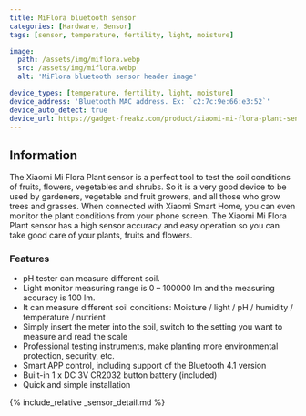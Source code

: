 ```yaml
---
title: MiFlora bluetooth sensor
categories: [Hardware, Sensor]
tags: [sensor, temperature, fertility, light, moisture]

image:
  path: /assets/img/miflora.webp
  src: /assets/img/miflora.webp
  alt: 'MiFlora bluetooth sensor header image'

device_types: [temperature, fertility, light, moisture]
device_address: 'Bluetooth MAC address. Ex: `c2:7c:9e:66:e3:52`'
device_auto_detect: true
device_url: https://gadget-freakz.com/product/xiaomi-mi-flora-plant-sensor/
---
```


## Information

The Xiaomi Mi Flora Plant sensor is a perfect tool to test the soil conditions
of fruits, flowers, vegetables and shrubs. So it is a very good device to be
used by gardeners, vegetable and fruit growers, and all those who grow trees and
grasses. When connected with Xiaomi Smart Home, you can even monitor the plant
conditions from your phone screen. The Xiaomi Mi Flora Plant sensor has a high
sensor accuracy and easy operation so you can take good care of your plants,
fruits and flowers.

### Features

- pH tester can measure different soil.
- Light monitor measuring range is 0 – 100000 lm and the measuring accuracy is
  100 lm.
- It can measure different soil conditions: Moisture / light / pH / humidity /
  temperature / nutrient
- Simply insert the meter into the soil, switch to the setting you want to
  measure and read the scale
- Professional testing instruments, make planting more environmental protection,
  security, etc.
- Smart APP control, including support of the Bluetooth 4.1 version
- Built-in 1 x DC 3V CR2032 button battery (included)
- Quick and simple installation

{% include_relative _sensor_detail.md %}
